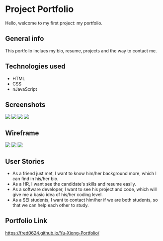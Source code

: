 # Project Portfolio
Hello, welcome to my first project: my portfolio.

## General info
This portfolio inclues my bio, resume, projects and the way to contact me.

## Technologies used
* HTML
* CSS
* nJavaScript

## Screenshots
![](../../../Screen%20Shot%202022-06-27%20at%2011.24.03%20PM.png)
![](../../../Screen%20Shot%202022-06-27%20at%2011.24.40%20PM.png)
![](../../../Screen%20Shot%202022-06-27%20at%2011.25.05%20PM.png)
![](../../../Screen%20Shot%202022-06-27%20at%2011.25.33%20PM.png)

## Wireframe
![](../../../Screen%20Shot%202022-06-27%20at%2011.27.33%20PM.png)
![](../../../Screen%20Shot%202022-06-27%20at%2011.27.43%20PM.png)
![](../../../Screen%20Shot%202022-06-27%20at%2011.27.56%20PM.png)

## User Stories
* As a friend just met, I want to know him/her background more, which I can find in his/her bio.
* As a HR, I want see the candidate's skills and resume easily.
* As a software developer, I want to see his project and code, which will give me a basic idea of his/her coding level.
* As a SEI students, I want to contact him/her if we are both students, so that we can help each other to study. 

## Portfolio Link
https://fred0624.github.io/Yu-Xiong-Portfolio/